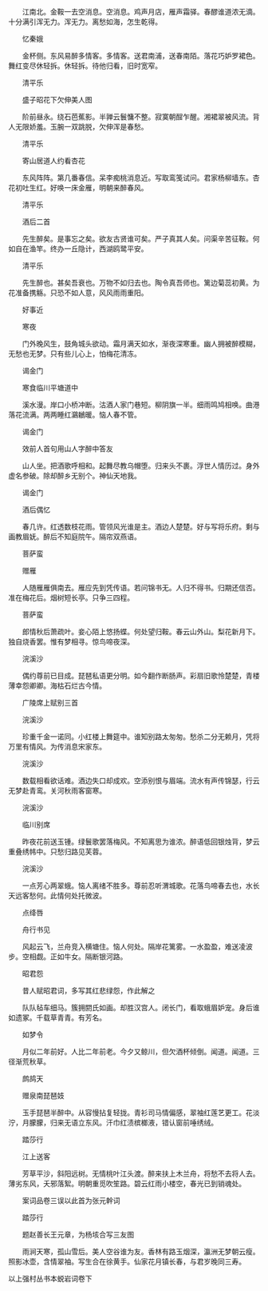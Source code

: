 <!-- { "loadSidebar": true } -->
　　江南北。金鞍一去空消息。空消息。鸡声月店，雁声霜驿。春醪谁道浓无滴。十分满引浑无力。浑无力。离愁如海，怎生乾得。


　　忆秦娥

　　金杯侧。东风易醉多情客。多情客。送君南浦，送春南陌。落花巧妒罗裙色。舞红变尽休轻拆。休轻拆。待他归看，旧时宽窄。


　　清平乐

　　盛子昭花下欠伸美人图

　　阶前昼永。绕石芭蕉影。半亸云鬟慵不整。寂寞朝酲乍醒。湘裙翠被风流。背人无限娇羞。玉腕一双跳脱，欠伸浑是春愁。


　　清平乐

　　寄山居道人约看杏花

　　东风阵阵。第几番春信。呆李痴桃消息近。写取鸾笺试问。君家杨柳墙东。杏花初吐生红。好唤一床金雁，明朝来醉春风。


　　清平乐

　　酒后二首

　　先生醉矣。是事忘之矣。欲友古贤谁可矣。严子真其人矣。问渠辛苦征鞍。何如自在渔竿。终办一丘隐计，西湖鸥鹭平安。


　　清平乐

　　先生醉也。甚矣吾衰也。万物不如归去也。陶令真吾师也。篱边菊蕊初黄。为花准备携觞。只恐不如人意，风风雨雨重阳。


　　好事近

　　寒夜

　　门外晚风生，鼓角城头欲动。霜月满天如水，渐夜深寒重。幽人拥被醉模糊，无愁也无梦。只有些儿心上，怕梅花清冻。


　　谒金门

　　寒食临川平塘道中

　　溪水漫。岸口小桥冲断。沽酒人家门巷短。柳阴旗一半。细雨鸣鸠相唤。曲港落花流满。两两睡红鸂鶒暖。恼人春不管。


　　谒金门

　　效前人首句用山人字醉中答友

　　山人坐。把酒歌呼相和。起舞尽教乌帽堕。归来头不裹。浮世人情历过。身外虚名参破。除却醉乡无别个。神仙天地我。


　　谒金门

　　酒后偶忆

　　春几许。红透数枝花雨。管领风光谁是主。酒边人楚楚。好与写将乐府。剩与画教眉妩。醉后不知庭院午。隔帘双燕语。


　　菩萨蛮

　　赠雁

　　人随雁雁俱南去。雁应先到凭传语。若问锦书无。人归不得书。归期还信否。准在梅花后。烟树短长亭。只争三四程。


　　菩萨蛮

　　郎情秋后萧疏叶。妾心陌上悠扬蝶。何处望归鞍。春云山外山。梨花新月下。独自烧香罢。惟有梦相寻。惊鸟啼夜深。


　　浣溪沙

　　偶约尊前已目成。琵琶私语更分明。如今翻作断肠声。彩扇旧歌怜楚楚，青楼薄幸怨卿卿。海枯石烂古今情。

　　广陵席上赋别三首


　　浣溪沙

　　珍重千金一诺同。小红楼上舞筵中。谁知别路太匆匆。愁杀二分无赖月，凭将万里有情风。为传消息宋家东。


　　浣溪沙

　　数载相看欲话难。酒边失口却成欢。空添别恨与眉端。流水有声传锦瑟，行云无梦赴青鸾。关河秋雨客窗寒。


　　浣溪沙

　　临川别席

　　昨夜花前送玉锺。绿鬟歌罢落梅风。不知离思为谁浓。醉语低回银烛背，梦云重叠绣帏中。只愁归路见芙蓉。


　　浣溪沙

　　一点芳心两翠蛾。恼人离绪不胜多。尊前忍听渭城歌。花落鸟啼春去也，水长天远客愁何。此情何处托微波。


　　点绛唇

　　舟行书见

　　风起云飞，兰舟竞入横塘住。恼人何处。隔岸花篱雾。一水盈盈，难送凌波步。空相觑。正如牛女。隔断银河路。


　　昭君怨

　　昔人赋昭君词，多写其红悲绿怨，作此解之

　　队队毡车细马。簇拥閼氏如画。却胜汉宫人。闭长门，看取蛾眉妒宠。身后谁如遗冢。千载草青青。有芳名。


　　如梦令

　　月似二年前好。人比二年前老。今夕又鲸川，但欠酒杯倾倒。闻道。闻道。三径渐荒秋草。


　　鹧鸪天

　　赠泉南琵琶妓

　　玉手琵琶半醉中。从容慢拈复轻拢。青衫司马情偏感，翠袖红莲艺更工。花淡泞，月朦朦，归来无语立东风。汗巾红渍槟榔液，错认窗前唾绣绒。


　　踏莎行

　　江上送客

　　芳草平沙，斜阳远树。无情桃叶江头渡。醉来扶上木兰舟，将愁不去将人去。薄劣东风，夭邪落絮。明朝重觅吹笙路。碧云红雨小楼空，春光已到销魂处。

　　案词品卷三误以此首为张元幹词


　　踏莎行

　　题赵善长王元章，为杨垓合写三友图

　　雨涧天寒，孤山雪后。美人空谷谁为友。香林有路玉烟深，瀛洲无梦朝云瘦。照影冰壶，含情翠袖。写生合在徐黄手。仙家花月镇长春，与君岁晚同三寿。

以上强村丛书本蜕岩词卷下
 
